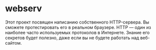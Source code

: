 # webserv
Этот проект посвящен написанию собственного HTTP-сервера. Вы сможете протестировать его в реальном браузере.
HTTP — один из наиболее часто используемых протоколов в Интернете. 
Знание его секретов будет полезно, даже если вы не будете работать над веб-сайтом.
